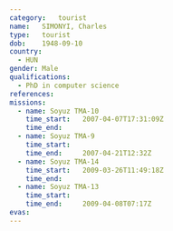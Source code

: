 ```yaml
---
category:	tourist
name:	SIMONYI, Charles
type:	tourist
dob:	1948-09-10
country:
  - HUN
gender:	Male
qualifications:
  - PhD in computer science
references:
missions:
  - name: Soyuz TMA-10
    time_start:   2007-04-07T17:31:09Z
    time_end:     
  - name: Soyuz TMA-9
    time_start:   
    time_end:     2007-04-21T12:32Z
  - name: Soyuz TMA-14
    time_start:   2009-03-26T11:49:18Z
    time_end:     
  - name: Soyuz TMA-13
    time_start:   
    time_end:     2009-04-08T07:17Z
evas:
---
```

